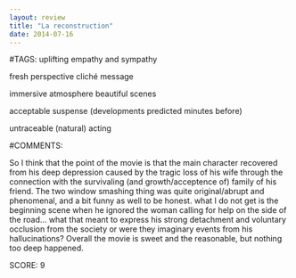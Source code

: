 ```yaml
---
layout: review
title: "La reconstruction"
date: 2014-07-16
---
```


#TAGS:
uplifting
empathy and sympathy

fresh perspective
cliché message

immersive atmosphere
beautiful scenes

acceptable suspense (developments predicted minutes before)

untraceable (natural) acting

#COMMENTS:

So I think that the point of the movie is that the main character recovered from his deep depression caused by the tragic loss of his wife through the connection with the survivaling (and growth/acceptence of) family of his friend. The two window smashing thing was quite original/abrupt and phenomenal, and a bit funny as well to be honest. what I do not get is the beginning scene when he ignored the woman calling for help on the side of the road... what that meant to express his strong detachment and voluntary occlusion from the society or were they imaginary events from his hallucinations? Overall the movie is sweet and the reasonable, but nothing too deep happened.





SCORE:
9
